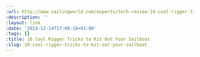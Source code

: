 ```yaml
---
:url: http://www.sailingworld.com/experts/tech-review-10-cool-rigger-tricks?page=0,0
:description: ''
:layout: link
:date: '2013-12-14T17:08:18+01:00'
:tags: []
:title: 10 Cool Rigger Tricks to Kit Out Your Sailboat
:slug: 10-cool-rigger-tricks-to-kit-out-your-sailboat
---
```

